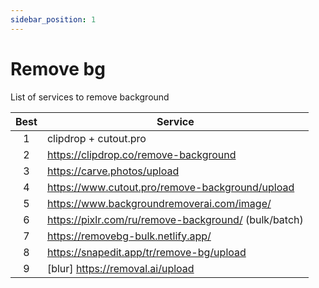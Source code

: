 ```yaml
---
sidebar_position: 1
---
```


# Remove bg

List of services to remove background

| Best | Service                                              |
| :--: | ---------------------------------------------------- |
|  1   | clipdrop + cutout.pro                                |
|  2   | https://clipdrop.co/remove-background                |
|  3   | https://carve.photos/upload                          |
|  4   | https://www.cutout.pro/remove-background/upload      |
|  5   | https://www.backgroundremoverai.com/image/           |
|  6   | https://pixlr.com/ru/remove-background/ (bulk/batch) |
|  7   | https://removebg-bulk.netlify.app/                   |
|  8   | https://snapedit.app/tr/remove-bg/upload             |
|  9   | [blur] https://removal.ai/upload                     |
